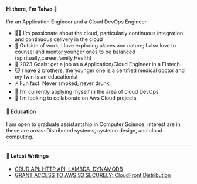 #### Hi there, I'm Taiwo 👋


I'm an Application Engineer and a Cloud DevOps Engineer

   - 👨‍💻 I’m passionate about the cloud, particularly continuous integration and continuous delivery in the cloud
   - 🎻 Outside of work, I love exploring places and nature; I also love to counsel and mentor younger ones to be balanced (spiritually,career,family,Health) 
   - 🥅 2023 Goals: get a job as a Application/Cloud Engineer in a Fintech.
   - 🐱 I have 2 brothers, the younger one is a certified medical doctor and my twin is an educationist
   - ⚡ Fun fact: Never smoked; never drunk
   - 🌱 I’m currently applying myself in the area of cloud DevOps
   - 👯 I’m looking to collaborate on Aws Cloud projects


#### 📕 Education
I am open to graduate assistantship in Computer Science; interest are in these are areas: Distributed systems, systemn design, and cloud computing.
   
   
   
___


#### 📕 Latest Writings

- [CRUD API: HTTP API, LAMBDA, DYNAMODB](https://amaotaiwo08.medium.com/crud-api-http-api-lambda-dynamodb-c6137d2e3bf3)
- [GRANT ACCESS TO AWS S3 SECURELY: CloudFront Distribution](https://medium.com/@amaotaiwo08/grant-access-to-aws-s3-securely-cloudfront-distribution-2a8a9e29eb43)


  


